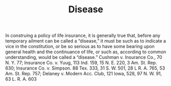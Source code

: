 ---
title: Disease
letter: D
permalink: "/definitions/bld-disease.html"
body: In construing a policy of life insurance, it is generally true that, before
  any temporary ailment can be called a “disease,” it must be such as to indicate
  a vice in the constitution, or be so serious as to have some bearing upon general
  health and the continuance of life, or such as, according to common understanding,
  would be called a “disease.” Cushman v. Insurance Co., 70 N. Y. 77; Insurance Co.
  v. Yuug, 113 Ind. 159, 15 N. E. 220, 3 Am. St. Rep. 630; Insurance Co. v. Simpson.
  88 Tex. 333, 31 S. W. 501, 28 L R. A. 765, 53 Am. St. Rep. 757; Delaney v. Modern
  Acc. Club, 121 lowa, 528, 97 N. W. 91, 63 L. R. A. 603
published_at: '2018-07-07'
source: Black's Law Dictionary 2nd Ed (1910)
layout: post
---